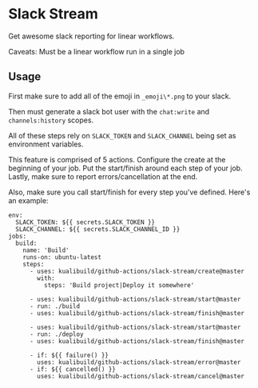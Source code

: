 # Slack Stream

Get awesome slack reporting for linear workflows.

Caveats: Must be a linear workflow run in a single job

## Usage

First make sure to add all of the emoji in `_emoji\*.png` to your slack.

Then must generate a slack bot user with the `chat:write` and `channels:history` scopes.

All of these steps rely on `SLACK_TOKEN` and `SLACK_CHANNEL` being set as environment variables.

This feature is comprised of 5 actions. Configure the create at the beginning of your job. Put the start/finish around each step of your job. Lastly, make sure to report errors/cancellation at the end.

Also, make sure you call start/finish for every step you've defined. Here's an example:

```
env:
  SLACK_TOKEN: ${{ secrets.SLACK_TOKEN }}
  SLACK_CHANNEL: ${{ secrets.SLACK_CHANNEL_ID }}
jobs:
  build:
    name: 'Build'
    runs-on: ubuntu-latest
    steps:
      - uses: kualibuild/github-actions/slack-stream/create@master
        with:
          steps: 'Build project|Deploy it somewhere'

      - uses: kualibuild/github-actions/slack-stream/start@master
      - run: ./build
      - uses: kualibuild/github-actions/slack-stream/finish@master

      - uses: kualibuild/github-actions/slack-stream/start@master
      - run: ./deploy
      - uses: kualibuild/github-actions/slack-stream/finish@master

      - if: ${{ failure() }}
        uses: kualibuild/github-actions/slack-stream/error@master
      - if: ${{ cancelled() }}
        uses: kualibuild/github-actions/slack-stream/cancel@master
```
